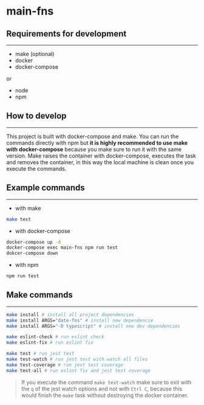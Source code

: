 # main-fns

## Requirements for development

---

- make (optional)
- docker
- docker-compose

or

- node
- npm

## How to develop

---

This project is built with docker-compose and make. You can run the commands directly with npm but **it is highly recommended to use make with docker-compose** because you make sure to run it with the same version. Make raises the container with docker-compose, executes the task and removes the container, in this way the local machine is clean once you execute the commands.

## Example commands

---

- with make

```sh
make test
```

- with docker-compose

```sh
docker-compose up -d
docker-compose exec main-fns npm run test
dokcer-compose down
```

- with npm

```sh
npm run test
```

## Make commands

---

```sh
make install # install all project dependencies
make install ARGS="date-fns" # install new dependencie
make install ARGS="-D typescript" # install new dev dependencies
```

```sh
make eslint-check # run eslint check
make eslint-fix # run eslint fix
```

```sh
make test # run jest test
make test-watch # run jest test with watch all files
make test-coverage # run jest test coverage
make test-all # run eslint fix and jest test coverage
```

> If you execute the command `make test-watch` make sure to exit with the `q` of the jest watch options and not with `Ctrl C`, because this would finish the `make` task without destroying the docker container.
